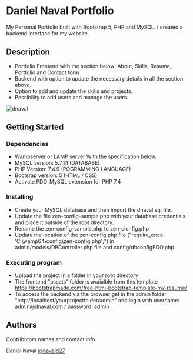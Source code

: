 # Daniel Naval Portfolio

My Personal Portfolio built with Bootstrap 5, PHP and MySQL. I created a backend interface for my website.

## Description

* Portfolio Frontend with the section below: About, Skills, Resume, Portfolio and Contact form
* Backend with option to update the necessary details in all the section above.
* Option to add and update the skills and projects.
* Possibility to add users and manage the users.

![dnaval](https://github.com/dnaval/dnaval/blob/dnaval/myportfolio.gif)

## Getting Started

### Dependencies

* Wampserver or LAMP server With the specification below.
* MySQL version: 5.7.31  (DATABASE)
* PHP Version: 7.4.9     (POGRAMMING LANGUAGE)
* Bootsrap version: 5    (HTML / CSS)
* Activate PDO_MySQL extension for PHP 7.4

### Installing

* Create your MySQL database and then import the dnaval.sql file.
* Update the file zen-config-sample.php with your database credentials and place it outside of the root directory.
* Rename the zen-config-sample.php to zen-cionfig.php
* Update the location of the zen-config.php file ("require_once 'C:\wamp64\config\zen-config.php';") in admin/models/DBController.php file and config/dbconfigPDO.php

### Executing program

* Upload the project in a folder in your root directory
* The frontend "assets" folder is avaialble from this template https://bootstrapmade.com/free-html-bootstrap-template-my-resume/
* To access the backend via the browser get in the admin folder "http://localhost/yourprojectfolder/admin" and login with username: admin@dnaval.com / password: admin

## Authors

Contributors names and contact info

Daniel Naval 
[@navald27](https://twitter.com/navald27)
